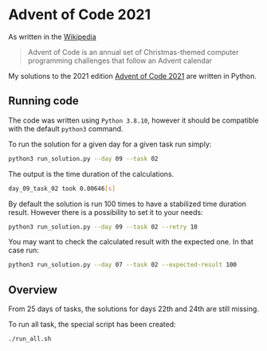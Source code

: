 # Advent of Code 2021

As written in the [Wikipedia](https://en.wikipedia.org/wiki/Advent_of_Code)
> Advent of Code is an annual set of Christmas-themed computer programming challenges that follow an Advent calendar

My solutions to the 2021 edition [Advent of Code 2021](https://adventofcode.com/2021) are written in Python.

## Running code
The code was written using `Python 3.8.10`, however it should be compatible with the default `python3` command.

To run the solution for a given day for a given task run simply:
```sh
python3 run_solution.py --day 09 --task 02
```
The output is the time duration of the calculations.
```sh
day_09_task_02 took 0.00646[s]
```

By default the solution is run 100 times to have a stabilized time duration result. However there is a possibility to set it to your needs:
```sh
python3 run_solution.py --day 09 --task 02 --retry 10
```

You may want to check the calculated result with the expected one. In that case run:
```sh
python3 run_solution.py --day 07 --task 02 --expected-result 100
```

## Overview
From 25 days of tasks, the solutions for days 22th and 24th are still missing.

To run all task, the special script has been created:
```sh
./run_all.sh
```

